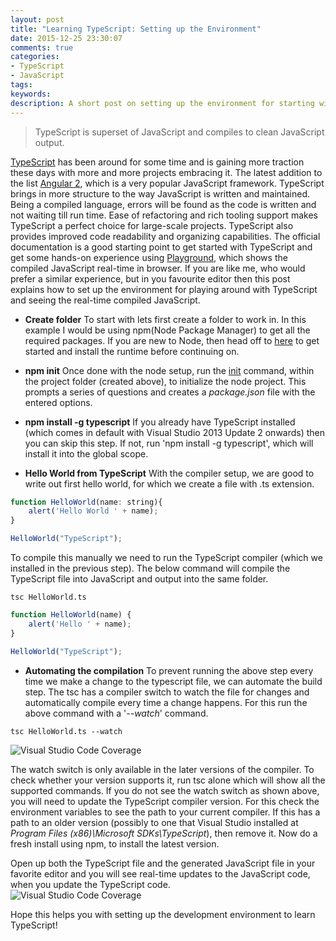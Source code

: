 ```yaml
---
layout: post
title: "Learning TypeScript: Setting up the Environment"
date: 2015-12-25 23:30:07 
comments: true
categories: 
- TypeScript
- JavaScript    
tags: 
keywords: 
description: A short post on setting up the environment for starting with TypeScript, so as to see generated JavaScript real-time. 
---
```


> TypeScript is  superset of JavaScript and compiles to clean JavaScript output.

[TypeScript](http://www.typescriptlang.org/) has been around for some time and is gaining more traction these days with more and more projects embracing it. The latest addition to the list [Angular 2](https://angular.io/), which is a very popular JavaScript framework. TypeScript brings in more structure to the way JavaScript is written and maintained. Being a compiled language, errors will be found as the code is written and not waiting till run time. Ease of refactoring and rich tooling support makes TypeScript a perfect choice for large-scale projects. TypeScript also provides improved code readability and organizing capabilities. The official documentation is a good starting point to get started with TypeScript and get some hands-on experience using [Playground](http://www.typescriptlang.org/Playground), which shows the compiled JavaScript real-time in browser. If you are like me, who would prefer a similar experience, but in you favourite editor then this post explains how to set up the environment for playing around with TypeScript and seeing the real-time compiled JavaScript.

- **Create folder** To start with lets first create a folder to work in. In this example I would be using npm(Node Package Manager) to get all the required packages. If you are new to Node, then head off to [here](https://nodejs.org/en/) to get started and install the runtime before continuing on. 


- **npm init** Once done with the node setup, run the [init](https://docs.npmjs.com/cli/init) command, within the project folder (created above), to initialize the node project. This prompts a series of questions and creates a *package.json* file with the entered options. 
- **npm install -g typescript** If you already have TypeScript installed (which comes in default with Visual Studio 2013 Update 2 onwards) then you can skip this step. If not, run 'npm install -g typescript', which will install it into the global scope.
- **Hello World from TypeScript** With the compiler setup, we are good to write out first hello world, for which we create a file with .ts extension.
``` javascript
function HelloWorld(name: string){
    alert('Hello World ' + name);
}

HelloWorld("TypeScript");
```
To compile this manually we need to run the TypeScript compiler (which we installed in the previous step). The below command will compile the TypeScript file into JavaScript and output into the same folder. 
``` text
tsc HelloWorld.ts
```
``` javascript
function HelloWorld(name) {
    alert('Hello ' + name);
}

HelloWorld("TypeScript");
```
- **Automating the compilation** To prevent running the above step every time we make a change to the typescript file, we can automate the build step. The tsc has a compiler switch to watch the file for changes and automatically compile every time a change happens. For this run the above command with a '*--watch*' command. 
``` text
tsc HelloWorld.ts --watch
``` 
<img class="center" alt="Visual Studio Code Coverage" src="/images/tsc_options.png" />

The watch switch is only available in the later versions of the compiler. To check whether your version supports it, run tsc alone which will show all the supported commands. If you do not see the watch switch as shown above, you will need to update the TypeScript compiler version. For this check the environment variables to see the path to your current compiler. If this has a path to an older version (possibly to one that Visual Studio installed at *Program Files (x86)\Microsoft SDKs\TypeScript*), then remove it. Now do a fresh install using npm, to install the latest version. 

Open up both the TypeScript file and the generated JavaScript file in your favorite editor and you will see real-time updates to the JavaScript code, when you update the TypeScript code.  
<img class="center" alt="Visual Studio Code Coverage" src="/images/TypeScript.gif" />  

Hope this helps you with setting up the development environment to learn TypeScript!